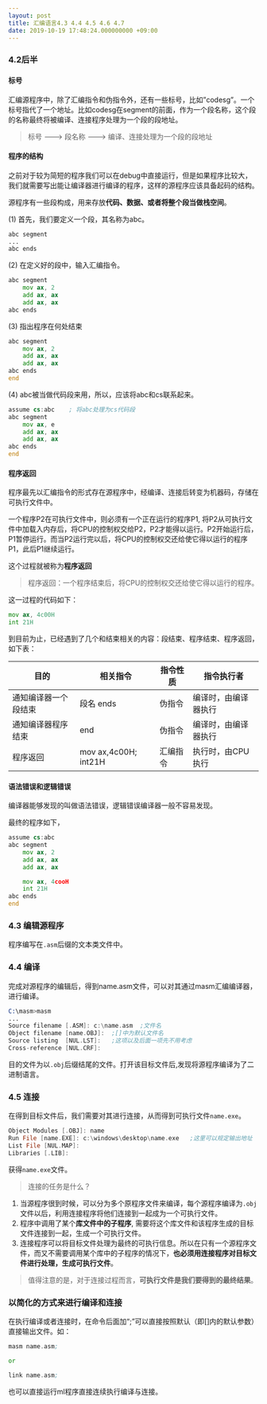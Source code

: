 ```yaml
---
layout: post
title: 汇编语言4.3 4.4 4.5 4.6 4.7
date: 2019-10-19 17:48:24.000000000 +09:00
---
```


### 4.2后半

#### 标号

汇编源程序中，除了汇编指令和伪指令外，还有一些标号，比如”codesg”。一个标号指代了一个地址。比如codesg在segment的前面，作为一个段名称，这个段的名称最终将被编译、连接程序处理为一个段的段地址。

> 标号 ---> 段名称 ---> 编译、连接处理为一个段的段地址

#### 程序的结构

之前对于较为简短的程序我们可以在debug中直接运行，但是如果程序比较大，我们就需要写出能让编译器进行编译的程序，这样的源程序应该具备起码的结构。

源程序有一些段构成，用来存放**代码、数据、或者将整个段当做栈空间**。

(1) 首先，我们要定义一个段，其名称为abc。

```asm
abc segment
...
abc ends
```
(2) 在定义好的段中，输入汇编指令。

```asm
abc segment
    mov ax, 2
    add ax, ax
    add ax, ax
abc ends
```

(3) 指出程序在何处结束

```asm
abc segment
    mov ax, 2
    add ax, ax
    add ax, ax
abc ends
end
```

(4) abc被当做代码段来用，所以，应该将abc和cs联系起来。

```asm
assume cs:abc    ; 将abc处理为cs代码段
abc segment
    mov ax, e
    add ax, ax
    add ax, ax
abc ends
end
```
#### 程序返回

程序最先以汇编指令的形式存在源程序中，经编译、连接后转变为机器码，存储在可执行文件中。

一个程序P2在可执行文件中，则必须有一个正在运行的程序P1, 将P2从可执行文件中加载入内存后，将CPU的控制权交给P2，P2才能得以运行。P2开始运行后，P1暂停运行。而当P2运行完以后，将CPU的控制权交还给使它得以运行的程序P1，此后P1继续运行。

这个过程就被称为**程序返回**

> 程序返回：一个程序结束后，将CPU的控制权交还给使它得以运行的程序。

这一过程的代码如下：

```asm
mov ax, 4c00H
int 21H
```

到目前为止，已经遇到了几个和结束相关的内容：段结束、程序结束、程序返回，如下表：

| 目的                 | 相关指令             | 指令性质 | 指令执行者           |
|----------------------|----------------------|----------|----------------------|
| 通知编译器一个段结束 | 段名 ends            | 伪指令   | 编译时，由编译器执行 |
| 通知编译器程序结束   | end                  | 伪指令   | 编译时，由编译器执行 |
| 程序返回             | mov ax,4c00H; int21H | 汇编指令 | 执行时，由CPU执行    |

#### 语法错误和逻辑错误

编译器能够发现的叫做语法错误，逻辑错误编译器一般不容易发现。

最终的程序如下，

```asm
assume cs:abc
abc segment
    mov ax, 2
    add ax, ax
    add ax, ax

    mov ax, 4cooH
    int 21H
abc ends
end
```

### 4.3 编辑源程序

程序编写在```.asm```后缀的文本类文件中。

### 4.4 编译

完成对源程序的编辑后，得到name.asm文件，可以对其通过masm汇编编译器，进行编译。

```asm
C:\masm>masm
...
Source filename [.ASM]: c:\name.asm  ;文件名
Object filename [name.OBJ]:  ;[]中为默认文件名
Source listing  [NUL.LST]:   ;这项以及后面一项先不用考虑
Cross-reference [NUL.CRF]:
```
目的文件为以```.obj```后缀结尾的文件。打开该目标文件后,发现将源程序编译为了二进制语言。

### 4.5 连接

在得到目标文件后，我们需要对其进行连接，从而得到可执行文件```name.exe```。

```asm
Object Modules [.OBJ]: name
Run File [name.EXE]: c:\windows\desktop\name.exe   ;这里可以规定输出地址
List File [NUL.MAP]:
Libraries [.LIB]:
```
获得```name.exe```文件。

> 连接的任务是什么？

1. 当源程序很到时候，可以分为多个原程序文件来编译，每个源程序编译为```.obj```文件以后，利用连接程序将他们连接到一起成为一个可执行文件。
2. 程序中调用了某个**库文件中的子程序**, 需要将这个库文件和该程序生成的目标文件连接到一起，生成一个可执行文件。
3. 连接程序可以将目标文件处理为最终的可执行信息。所以在只有一个源程序文件，而又不需要调用某个库中的子程序的情况下，**也必须用连接程序对目标文件进行处理，生成可执行文件**。

> 值得注意的是，对于连接过程而言，**可执行文件是我们要得到的最终结果**。

### 以简化的方式来进行编译和连接

在执行编译或者连接时，在命令后面加“;”可以直接按照默认（即[]内的默认参数）直接输出文件。如：

```asm
masm name.asm;

or

link name.asm;
```

也可以直接运行ml程序直接连续执行编译与连接。


